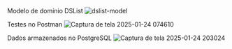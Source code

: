 Modelo de domínio DSList
![dslist-model](https://github.com/user-attachments/assets/a8c6b8bf-4239-4f2d-9f10-bcce45917a5d)

Testes no Postman
![Captura de tela 2025-01-24 074610](https://github.com/user-attachments/assets/94eba6e9-e035-4d6b-9a8c-54ad85634224)

Dados armazenados no PostgreSQL
![Captura de tela 2025-01-24 203024](https://github.com/user-attachments/assets/f2a662d5-d8a8-49d8-b95c-af4346908a29)
